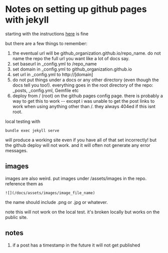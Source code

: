 # Notes on setting up github pages with jekyll

starting with the instructions [here](https://docs.github.com/en/pages/setting-up-a-github-pages-site-with-jekyll/about-github-pages-and-jekyll) is fine

but there are a few things to remember:
1. the eventual url will be github_organization.github.io/repo_name. do not name the repo the full url you want like a lot of docs say.
2. set baseurl in _config.yml to /repo_name
3. set domain in _config.yml  to github_organization.github.io
4. set url in _config.yml to http://[domain]
5. do not put things under a docs or any other directory (even though the docs tell you too!). everything goes in the root directory of the repo: _posts, _config.yml, Gemfile etc
6. deploy from / (root) on the github pages config page. there is probably a way to get this to work -- except i was unable to get the post links to work when using anything other than /. they always 404ed if this isnt root.

local testing with
```
bundle exec jekyll serve
```
will produce a working site even if you have all of that set incorrectly!
but the github deploy will not work. and it will often not generate any error messages.

## images

images are also weird. put images under /assets/images in the repo. reference them as
```
![](/docs/assets/images/image_file_name)
```
the name should include .png or .jpg or whatever.

note this will not work on the local test. it's broken locally but works on the public site.

## notes
1. if a post has a timestamp in the future it will not get published